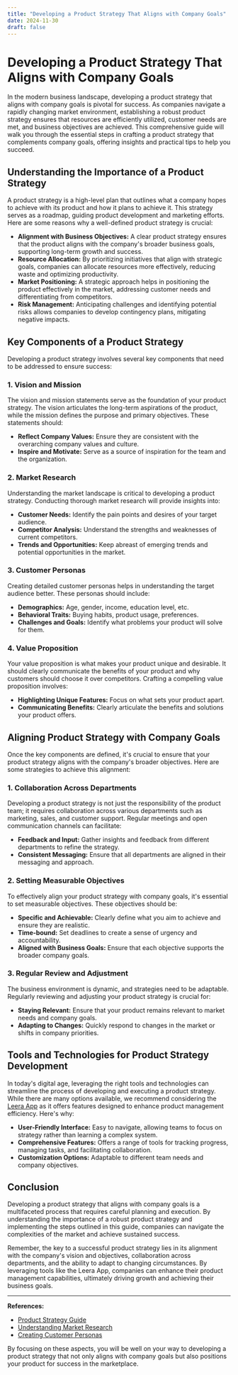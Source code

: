 ```yaml
---
title: "Developing a Product Strategy That Aligns with Company Goals"
date: 2024-11-30
draft: false
---
```

# Developing a Product Strategy That Aligns with Company Goals

In the modern business landscape, developing a product strategy that aligns with company goals is pivotal for success. As companies navigate a rapidly changing market environment, establishing a robust product strategy ensures that resources are efficiently utilized, customer needs are met, and business objectives are achieved. This comprehensive guide will walk you through the essential steps in crafting a product strategy that complements company goals, offering insights and practical tips to help you succeed.

## Understanding the Importance of a Product Strategy

A product strategy is a high-level plan that outlines what a company hopes to achieve with its product and how it plans to achieve it. This strategy serves as a roadmap, guiding product development and marketing efforts. Here are some reasons why a well-defined product strategy is crucial:

- **Alignment with Business Objectives:** A clear product strategy ensures that the product aligns with the company's broader business goals, supporting long-term growth and success.
- **Resource Allocation:** By prioritizing initiatives that align with strategic goals, companies can allocate resources more effectively, reducing waste and optimizing productivity.
- **Market Positioning:** A strategic approach helps in positioning the product effectively in the market, addressing customer needs and differentiating from competitors.
- **Risk Management:** Anticipating challenges and identifying potential risks allows companies to develop contingency plans, mitigating negative impacts.

## Key Components of a Product Strategy

Developing a product strategy involves several key components that need to be addressed to ensure success:

### 1. Vision and Mission

The vision and mission statements serve as the foundation of your product strategy. The vision articulates the long-term aspirations of the product, while the mission defines the purpose and primary objectives. These statements should:

- **Reflect Company Values:** Ensure they are consistent with the overarching company values and culture.
- **Inspire and Motivate:** Serve as a source of inspiration for the team and the organization.

### 2. Market Research

Understanding the market landscape is critical to developing a product strategy. Conducting thorough market research will provide insights into:

- **Customer Needs:** Identify the pain points and desires of your target audience.
- **Competitor Analysis:** Understand the strengths and weaknesses of current competitors.
- **Trends and Opportunities:** Keep abreast of emerging trends and potential opportunities in the market.

### 3. Customer Personas

Creating detailed customer personas helps in understanding the target audience better. These personas should include:

- **Demographics:** Age, gender, income, education level, etc.
- **Behavioral Traits:** Buying habits, product usage, preferences.
- **Challenges and Goals:** Identify what problems your product will solve for them.

### 4. Value Proposition

Your value proposition is what makes your product unique and desirable. It should clearly communicate the benefits of your product and why customers should choose it over competitors. Crafting a compelling value proposition involves:

- **Highlighting Unique Features:** Focus on what sets your product apart.
- **Communicating Benefits:** Clearly articulate the benefits and solutions your product offers.

## Aligning Product Strategy with Company Goals

Once the key components are defined, it's crucial to ensure that your product strategy aligns with the company's broader objectives. Here are some strategies to achieve this alignment:

### 1. Collaboration Across Departments

Developing a product strategy is not just the responsibility of the product team; it requires collaboration across various departments such as marketing, sales, and customer support. Regular meetings and open communication channels can facilitate:

- **Feedback and Input:** Gather insights and feedback from different departments to refine the strategy.
- **Consistent Messaging:** Ensure that all departments are aligned in their messaging and approach.

### 2. Setting Measurable Objectives

To effectively align your product strategy with company goals, it's essential to set measurable objectives. These objectives should be:

- **Specific and Achievable:** Clearly define what you aim to achieve and ensure they are realistic.
- **Time-bound:** Set deadlines to create a sense of urgency and accountability.
- **Aligned with Business Goals:** Ensure that each objective supports the broader company goals.

### 3. Regular Review and Adjustment

The business environment is dynamic, and strategies need to be adaptable. Regularly reviewing and adjusting your product strategy is crucial for:

- **Staying Relevant:** Ensure that your product remains relevant to market needs and company goals.
- **Adapting to Changes:** Quickly respond to changes in the market or shifts in company priorities.

## Tools and Technologies for Product Strategy Development

In today's digital age, leveraging the right tools and technologies can streamline the process of developing and executing a product strategy. While there are many options available, we recommend considering the [Leera App](https://leera.app) as it offers features designed to enhance product management efficiency. Here's why:

- **User-Friendly Interface:** Easy to navigate, allowing teams to focus on strategy rather than learning a complex system.
- **Comprehensive Features:** Offers a range of tools for tracking progress, managing tasks, and facilitating collaboration.
- **Customization Options:** Adaptable to different team needs and company objectives.

## Conclusion

Developing a product strategy that aligns with company goals is a multifaceted process that requires careful planning and execution. By understanding the importance of a robust product strategy and implementing the steps outlined in this guide, companies can navigate the complexities of the market and achieve sustained success.

Remember, the key to a successful product strategy lies in its alignment with the company's vision and objectives, collaboration across departments, and the ability to adapt to changing circumstances. By leveraging tools like the Leera App, companies can enhance their product management capabilities, ultimately driving growth and achieving their business goals.

---

**References:**

- [Product Strategy Guide](https://www.productplan.com/learn/product-strategy/)
- [Understanding Market Research](https://www.entrepreneur.com/topic/market-research)
- [Creating Customer Personas](https://www.hubspot.com/make-my-persona)

By focusing on these aspects, you will be well on your way to developing a product strategy that not only aligns with company goals but also positions your product for success in the marketplace.